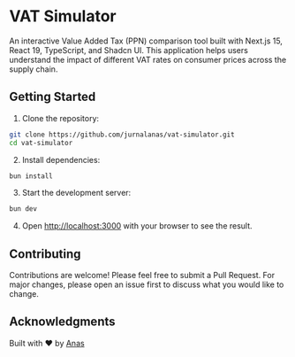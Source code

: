 # VAT Simulator

An interactive Value Added Tax (PPN) comparison tool built with Next.js 15, React 19, TypeScript, and Shadcn UI. This application helps users understand the impact of different VAT rates on consumer prices across the supply chain.

## Getting Started

1. Clone the repository:
```bash
git clone https://github.com/jurnalanas/vat-simulator.git
cd vat-simulator
```

2. Install dependencies:
```bash
bun install
```

3. Start the development server:
```bash
bun dev
```

4. Open [http://localhost:3000](http://localhost:3000) with your browser to see the result.

## Contributing

Contributions are welcome! Please feel free to submit a Pull Request. For major changes, please open an issue first to discuss what you would like to change.

## Acknowledgments

Built with ❤️ by [Anas](https://x.com/oianas_)
